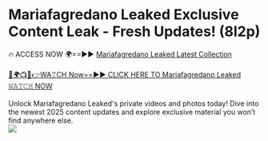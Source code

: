 # Mariafagredano Leaked Exclusive Content Leak - Fresh Updates! (8l2p)

🔥 ACCESS NOW 🌍==►► <a href="https://tinyurl.com/kvy9nzfs" rel="nofollow">Mariafagredano Leaked Latest Collection</a>
<br><br>
[🔴🌍📺📱👉WA𝚃CH Now==►► CLICK HERE TO Mariafagredano Leaked 𝚆𝙰𝚃𝙲𝙷 NOW](https://tinyurl.com/kvy9nzfs)
<br><br>
Unlock Mariafagredano Leaked's private videos and photos today! Dive into the newest 2025 content updates and explore exclusive material you won’t find anywhere else.
<br>
<a href="https://tinyurl.com/kvy9nzfs" rel="nofollow" data-target="animated-image.originalLink"><img src="https://camo.githubusercontent.com/8a4f000d20f83aca3bf7ec5f350d767afa0574a8a352519fd8cfa583a6f93a33/68747470733a2f2f692e696d6775722e636f6d2f644a486b345a712e676966" data-canonical-src="https://i.imgur.com/dJHk4Zq.gif" style="max-width: 100%; display: inline-block;" data-target="animated-image.originalImage"></a>
<br>
